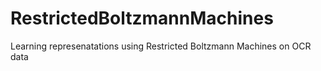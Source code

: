 # RestrictedBoltzmannMachines
Learning represenatations using Restricted Boltzmann Machines on OCR data

